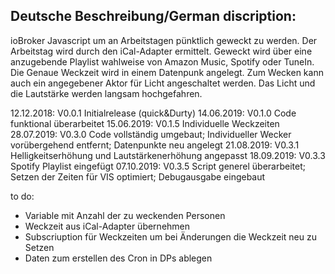 
Deutsche Beschreibung/German discription:
-----------------------------------------

ioBroker Javascript um an Arbeitstagen pünktlich geweckt zu werden. Der Arbeitstag wird durch den iCal-Adapter ermittelt. Geweckt wird über eine anzugebende Playlist wahlweise von Amazon Music,
Spotify oder TuneIn. Die Genaue Weckzeit wird in einem Datenpunk angelegt. Zum Wecken kann auch ein angegebener Aktor für Licht angeschaltet werden. Das Licht und die Lautstärke werden langsam
hochgefahren.

  12.12.2018:   V0.0.1  Initialrelease (quick&Durty)
  14.06.2019:   V0.1.0  Code funktional überarbeitet
  15.06.2019:   V0.1.5  Individuelle Weckzeiten
  28.07.2019:   V0.3.0  Code vollständig umgebaut; Individueller Wecker vorübergehend entfernt; Datenpunkte neu angelegt
  21.08.2019:   V0.3.1  Helligkeitserhöhung und Lautstärkenerhöhung angepasst
  18.09.2019:   V0.3.3  Spotify Playlist eingefügt
  07.10.2019:   V0.3.5  Script generel überarbeitet; Setzen der Zeiten für VIS optimiert; Debugausgabe eingebaut
  
  to do:
  - Variable mit Anzahl der zu weckenden Personen
  - Weckzeit aus iCal-Adapter übernehmen
  - Subscriuption für Weckzeiten um bei Änderungen die Weckzeit neu zu Setzen
  - Daten zum erstellen des Cron in DPs ablegen
